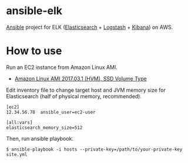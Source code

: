 # ansible-elk

[Ansible] project for ELK ([Elasticsearch] + [Logstash] + [Kibana]) on AWS.


# How to use

Run an EC2 instance from Amazon Linux AMI.

* [Amazon Linux AMI 2017.03.1 (HVM), SSD Volume Type](https://aws.amazon.com/jp/amazon-linux-ami/)

Edit inventory file to change target host and JVM memory size for Elasticsearch (half of physical memory, recommended).

```
[ec2]
12.34.56.78  ansible_user=ec2-user

[all:vars]
elasticsearch_memory_size=512
```

Then, run ansible playbook.

```
$ ansible-playbook -i hosts --private-key=/path/to/your-private-key site.yml
```


[Ansible]:https://www.ansible.com/
[Elasticsearch]:https://www.elastic.co/products/elasticsearch
[Kibana]:https://www.elastic.co/jp/products/kibana
[Logstash]:https://www.elastic.co/products/logstash
